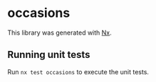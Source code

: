 # occasions

This library was generated with [Nx](https://nx.dev).

## Running unit tests

Run `nx test occasions` to execute the unit tests.
